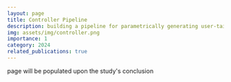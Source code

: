 ```yaml
---
layout: page
title: Controller Pipeline
description: building a pipeline for parametrically generating user-tailored controllers
img: assets/img/controller.png
importance: 1
category: 2024
related_publications: true
---
```


page will be populated upon the study's conclusion
